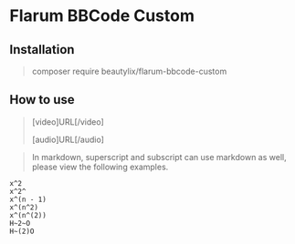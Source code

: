 # Flarum BBCode Custom

## Installation

> composer require beautylix/flarum-bbcode-custom

## How to use

> [video]URL[/video]
>
> [audio]URL[/audio]

> In markdown, superscript and subscript can use markdown as well, please view the following examples.

```
x^2
x^2^
x^(n - 1)
x^(n^2)
x^(n^(2))
H~2~O
H~(2)O
```
